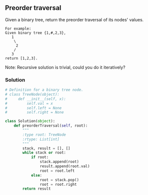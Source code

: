 ## Preorder traversal

Given a binary tree, return the preorder traversal of its nodes' values.

```
For example:
Given binary tree {1,#,2,3},
   1
    \
     2
    /
   3
return [1,2,3].
```
Note: Recursive solution is trivial, could you do it iteratively?

### Solution

```python
# Definition for a binary tree node.
# class TreeNode(object):
#     def __init__(self, x):
#         self.val = x
#         self.left = None
#         self.right = None

class Solution(object):
    def preorderTraversal(self, root):
        """
        :type root: TreeNode
        :rtype: List[int]
        """
        stack, result = [], []
        while stack or root:
            if root:
                stack.append(root)
                result.append(root.val)
                root = root.left
            else:
                root = stack.pop()
                root = root.right
        return result
```

